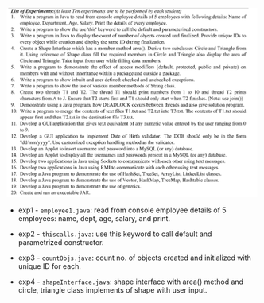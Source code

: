 ![lab-practicals](lab-practicals-sem4.png)

- exp1 - `employee1.java`: read from console employee details of 5 employees: name, dept, age, salary, and print.

- exp2 - `thiscalls.java`: use this keyword to call default and parametrized constructor.

- exp3 - `countObjs.java`: count no. of objects created and initialized with unique ID for each.

- exp4 - `shapeInterface.java`: shape interface with area() method and circle, triangle class implements of shape with user input.
